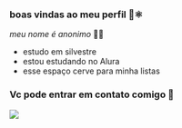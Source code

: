 ### boas vindas ao meu perfil 🥇⚛️

_meu nome é anonimo_ 👨‍🦲

- estudo em silvestre
- estou estudando no Alura
- esse espaço cerve para minha listas
### Vc pode entrar em contato comigo 📧


![](https://media1.tenor.com/m/IRjQW7UDqsIAAAAC/jojos-bizarre-adventures-jjba.gif)


